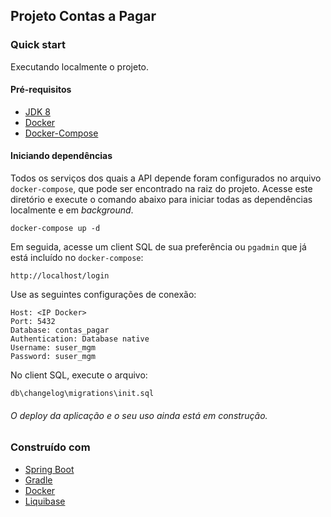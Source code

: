 ## Projeto Contas a Pagar

### Quick start

Executando localmente o projeto.

#### Pré-requisitos
* [JDK 8](https://www.oracle.com/technetwork/pt/java/javase/downloads/jdk8-downloads-2133151.html) 
* [Docker](https://docs.docker.com/) 
* [Docker-Compose](https://docs.docker.com/compose/)  


#### Iniciando dependências

Todos os serviços dos quais a API depende foram configurados no arquivo ``docker-compose``, que pode ser encontrado na raiz do projeto. Acesse este diretório e execute o comando abaixo para iniciar todas as dependências localmente e em *background*.

```properties
docker-compose up -d
```

Em seguida, acesse um client SQL de sua preferência ou ``pgadmin`` que já está incluído no ``docker-compose``:

```properties
http://localhost/login
```

Use as seguintes configurações de conexão:

```properties
Host: <IP Docker> 
Port: 5432 
Database: contas_pagar
Authentication: Database native
Username: suser_mgm
Password: suser_mgm
```

No client SQL, execute o arquivo:
 
 ```
 db\changelog\migrations\init.sql
```

###### O deploy da aplicação e o seu uso ainda está em construção. 



### Construído com

- [Spring Boot](http://spring.io/projects/spring-boot)
- [Gradle](https://gradle.org)
- [Docker](https://www.docker.com)
- [Liquibase](https://www.liquibase.org)


